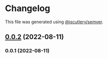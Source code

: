 # Changelog

This file was generated using [@jscutlery/semver](https://github.com/jscutlery/semver).

## [0.0.2](https://github.com/notationhq/fieldtrip/compare/fieldtrip-0.0.1...fieldtrip-0.0.2) (2022-08-11)



### 0.0.1 (2022-08-11)
